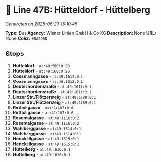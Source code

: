 # 🚌 Line 47B: Hütteldorf - Hüttelberg

*Generated on 2025-06-23 15:10:45*

**Type:** Bus
**Agency:** Wiener Linien GmbH & Co KG
**Description:** None
**URL:** None
**Color:** `#0A295D`

## Stops

1. **Hütteldorf** - `at:49:560:0:20`
2. **Hütteldorf** - `at:49:560:0:20`
3. **Cossmanngasse** - `at:49:1612:0:1`
4. **Cossmanngasse** - `at:49:1612:0:1`
5. **Deutschordenstraße** - `at:49:1613:0:1`
6. **Deutschordenstraße** - `at:49:1613:0:1`
7. **Linzer Str./Flötzersteig** - `at:49:1789:0:1`
8. **Linzer Str./Flötzersteig** - `at:49:1789:0:1`
9. **Rettichgasse** - `at:49:107:0:6`
10. **Rettichgasse** - `at:49:107:0:6`
11. **Rosentalgasse** - `at:49:1116:0:2`
12. **Rosentalgasse** - `at:49:1116:0:2`
13. **Wahlberggasse** - `at:49:1614:0:1`
14. **Wahlberggasse** - `at:49:1614:0:1`
15. **Henckellgasse** - `at:49:1615:0:1`
16. **Henckellgasse** - `at:49:1615:0:1`
17. **Hüttelberg** - `at:49:1616:0:1`
18. **Hüttelberg** - `at:49:1616:0:1`